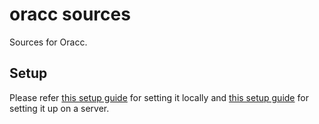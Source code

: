oracc sources
============================

Sources for Oracc.

## Setup

Please refer [this setup guide](SETUP.md) for setting it locally and [this setup guide](ORACC-INSTALL) for setting it up on a server.
